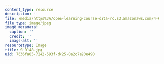 ```yaml
---
content_type: resource
description: ''
file: /media/https%3A/open-learning-course-data-rc.s3.amazonaws.com/4-614-religious-architecture-and-islamic-cultures-fall-2002/7636fa857242593fdc250a2c7e20e490_SLD148.jpg
file_type: image/jpeg
image_metadata:
  caption: ''
  credit: ''
  image-alt: ''
resourcetype: Image
title: SLD148.jpg
uid: 7636fa85-7242-593f-dc25-0a2c7e20e490
---
```

